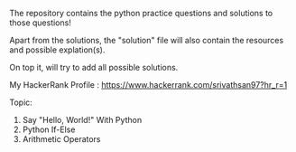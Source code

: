 The repository contains the python practice questions and solutions to those questions!

Apart from the solutions, the "solution" file will also contain the resources and possible explation(s).


On top it, will try to add all possible solutions.

My HackerRank Profile : https://www.hackerrank.com/srivathsan97?hr_r=1


Topic:

1. Say "Hello, World!" With Python
2. Python If-Else
3. Arithmetic Operators

